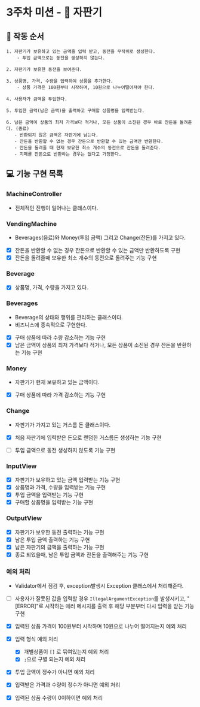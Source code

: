 # 3주차 미션 - 🧃 자판기

## 📢 작동 순서

```
1. 자판기가 보유하고 있는 금액을 입력 받고, 동전을 무작위로 생성한다.
    - 투입 금액으로는 동전을 생성하지 않는다.
     
2. 자판기가 보유한 동전을 보여준다.

3. 상품명, 가격, 수량을 입력하여 상품을 추가한다.
    - 상품 가격은 100원부터 시작하며, 10원으로 나누어떨어져야 한다.
  
4. 사용자가 금액을 투입한다.

5. 투입한 금액(남은 금액)을 출력하고 구매할 상품명을 입력받는다.

6. 남은 금액이 상품의 최저 가격보다 적거나, 모든 상품이 소진된 경우 바로 잔돈을 돌려준다. (종료)
   - 반환되지 않은 금액은 자판기에 남는다.
   - 잔돈을 반환할 수 없는 경우 잔돈으로 반환할 수 있는 금액만 반환한다.
   - 잔돈을 돌려줄 때 현재 보유한 최소 개수의 동전으로 잔돈을 돌려준다.
   - 지폐를 잔돈으로 반환하는 경우는 없다고 가정한다.
```

## 💻 기능 구현 목록

### MachineController

- 전체적인 진행이 일어나는 클래스이다.

### VendingMachine

- Beverages(음료)와 Money(투입 금액) 그리고 Change(잔돈)를 가지고 있다.
- [x] 잔돈을 반환할 수 없는 경우 잔돈으로 반환할 수 있는 금액만 반환하도록 구현
- [x] 잔돈을 돌려줄때 보유한 최소 개수의 동전으로 돌려주는 기능 구현

### Beverage

- [x] 상품명, 가격, 수량을 가지고 있다.

### Beverages

- Beverage의 상태와 행위를 관리하는 클래스이다.
- 비즈니스에 종속적으로 구현한다.
- [x] 구매 상품에 따라 수량 감소하는 기능 구현
- [x] 남은 금액이 상품의 최저 가격보다 적거나, 모든 상품이 소진된 경우 잔돈을 반환하는 기능 구현

### Money

- 자판기가 현재 보유하고 있는 금액이다.
- [x] 구매 상품에 따라 가격 감소하는 기능 구현

### Change

- 자판기가 가지고 있는 거스름 돈 클래스이다.
- [x] 처음 자판기에 입력받은 돈으로 랜덤한 거스름돈 생성하는 기능 구현
- [ ] 투입 금액으로 동전 생성하지 않도록 기능 구현


### InputView

- [x] 자판기가 보유하고 있는 금액 입력받는 기능 구현
- [x] 상품명과 가격, 수량을 입력받는 기능 구현
- [x] 투입 금액을 입력받는 기능 구현
- [x] 구매할 상품명을 입력받는 기능 구현

### OutputView

- [x] 자판기가 보유한 동전 출력하는 기능 구현
- [x] 남은 투입 금액 출력하는 기능 구현
- [x] 남은 자판기의 금액을 출력하는 기능 구현
- [x] 종료 되었을때, 남은 투입 금액과 잔돈을 출력해주는 기능 구현

### 예외 처리

- Validator에서 점검 후, exception발생시 Exception 클래스에서 처리해준다.
- [ ] 사용자가 잘못된 값을 입력할 경우 ```IllegalArgumentException```를 발생시키고, "[ERROR]"로 시작하는 에러 메시지를 출력 후 해당 부분부터 다시 입력을 받는 기능 구현
- [x] 입력된 상품 가격이 100원부터 시작하며 10원으로 나누어 떨어지는지 예외 처리
- [x] 입력 형식 예외 처리
    - [x] 개별상품이 ```[]``` 로 묶여있는지 예외 처리
    - [x] ```;```으로 구별 되는지 예외 처리
- [x] 투입 금액이 정수가 아니면 예외 처리
- [x] 입력받은 가격과 수량이 정수가 아니면 예외 처리
- [x] 입력된 상품 수량이 0이하이면 예외 처리

